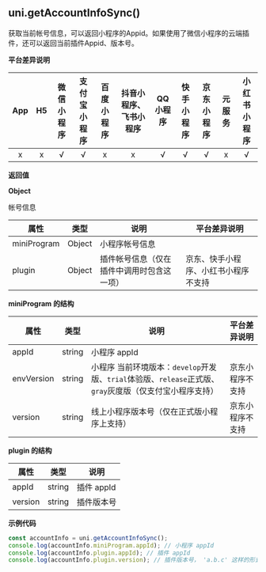 ## uni.getAccountInfoSync()

获取当前帐号信息，可以返回小程序的Appid。如果使用了微信小程序的云端插件，还可以返回当前插件Appid、版本号。

**平台差异说明**

|App|H5|微信小程序|支付宝小程序|百度小程序|抖音小程序、飞书小程序|QQ小程序|快手小程序|京东小程序|元服务|小红书小程序|
|:-:|:-:|:-:|:-:|:-:|:-:|:-:|:-:|:-:|:-:|:-:|
|x|x|√|√|x|x|√|√|√|x|√|

**返回值**

**Object**

帐号信息

| 属性 | 类型 | 说明 |平台差异说明|
| --- | --- | --- |--- |
| miniProgram | Object| 小程序帐号信息 ||
| plugin | Object | 插件帐号信息（仅在插件中调用时包含这一项） |京东、快手小程序、小红书小程序不支持|


**miniProgram 的结构**

| 属性 | 类型 | 说明 |平台差异说明|
| --- | --- | --- |--- |
| appId | string | 小程序 appId ||
| envVersion| string | 小程序 当前环境版本：`develop`开发版、`trial`体验版、`release`正式版、`gray`灰度版（仅支付宝小程序支持） |京东小程序不支持|
| version| string | 线上小程序版本号（仅在正式版小程序上支持） |京东小程序不支持|


**plugin 的结构**

| 属性 | 类型 | 说明 |
| --- | --- | --- |
| appId | string | 插件 appId  |
| version | string | 插件版本号 |


**示例代码**

```js
const accountInfo = uni.getAccountInfoSync();
console.log(accountInfo.miniProgram.appId); // 小程序 appId
console.log(accountInfo.plugin.appId); // 插件 appId
console.log(accountInfo.plugin.version); // 插件版本号， 'a.b.c' 这样的形式
```
